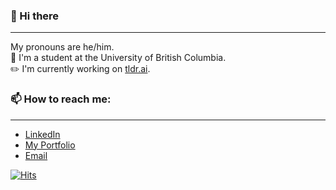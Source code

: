 ### 👋 Hi there

---

My pronouns are he/him. <br/>
:school: I'm a student at the University of British Columbia. <br/>
:pencil2: I'm currently working on [tldr.ai](http://tldrai.org/). 



### :mailbox: How to reach me:

---

- [LinkedIn](https://www.linkedin.com/in/adrian-lam-089122216/)
- [My Portfolio](http://adrianlam15.github.io/)
- [Email](mailto:adrianlam1511@gmail.com)

[![Hits](https://hits.seeyoufarm.com/api/count/incr/badge.svg?url=https%3A%2F%2Fgithub.com%2Fadrianlam15%2F&count_bg=%236366F1&title_bg=%230F172A&icon=&icon_color=%236366F1&title=visitors&edge_flat=false)](https://hits.seeyoufarm.com)

<!--
**adrianlam15/adrianlam15** is a ✨ _special_ ✨ repository because its `README.md` (this file) appears on your GitHub profile.

Here are some ideas to get you started:

- 🔭 I’m currently working on ...
- 🌱 I’m currently learning ...
- 👯 I’m looking to collaborate on ...
- 🤔 I’m looking for help with ...
- 💬 Ask me about ...
- 📫 How to reach me: ...
- 😄 Pronouns: ...
- ⚡ Fun fact: ...
-->
